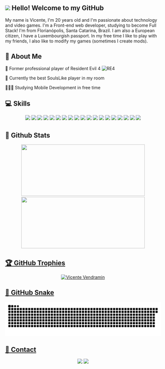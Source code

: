 ## <img src="https://media.giphy.com/media/hvRJCLFzcasrR4ia7z/giphy.gif" width="30" /> Hello! Welcome to my GitHub

<div>
  My name is Vicente, I'm 20 years old and I'm passionate about technology and video games.
  I'm a Front-end web developer, studying to become Full Stack!
  I'm from Florianópolis, Santa Catarina, Brazil. I am also a European citizen, I have a Luxembourgish passport.
  In my free time I like to play with my friends, I also like to modify my games (sometimes I create mods).
</div>

## 🚀 About Me

<p>👀 Former professional player of Resident Evil 4 <img src="https://cdn.cloudflare.steamstatic.com/steamcommunity/public/images/items/254700/93b645faca7f87c4b5a90d37a4b73faae98379d9.png" alt="RE4" width=30 /></p>
<p>👻 Currently the best SoulsLike player in my room</p>
<p>👨🏻‍💻 Studying Mobile Development in free time</p>


## 💻 Skills

<p align="center">
<img src="https://img.shields.io/badge/javascript-%23323330.svg?style=for-the-badge&logo=javascript&logoColor=%23F7DF1E" style="margin-bottom: 4px;" height="30px">
<img src="https://img.shields.io/badge/python-3670A0?style=for-the-badge&logo=python&logoColor=ffdd54" style="margin-bottom: 4px;" height="30px">
<img src="https://img.shields.io/badge/html5-%23E34F26.svg?style=for-the-badge&logo=html5&logoColor=white" style="margin-bottom: 4px;" height="30px">
<img src="https://img.shields.io/badge/css3-%231572B6.svg?style=for-the-badge&logo=css3&logoColor=white" style="margin-bottom: 4px;" height="30px">
<img src="https://img.shields.io/badge/bootstrap-%23563D7C.svg?style=for-the-badge&logo=bootstrap&logoColor=white" style="margin-bottom: 4px;" height="30px">
<img src="https://img.shields.io/badge/tailwindcss-%2338B2AC.svg?style=for-the-badge&logo=tailwind-css&logoColor=white" style="margin-bottom: 4px;" height="30px">
<img src="https://img.shields.io/badge/react-%2320232a.svg?style=for-the-badge&logo=react&logoColor=%2361DAFB" style="margin-bottom: 4px;" height="30px">
<img src="https://img.shields.io/badge/redux-%23593d88.svg?style=for-the-badge&logo=redux&logoColor=white" style="margin-bottom: 4px;" height="30px">
<img src="https://img.shields.io/badge/React_Router-CA4245?style=for-the-badge&logo=react-router&logoColor=white" style="margin-bottom: 4px;" height="30px">
<img src="https://img.shields.io/badge/Jest-C21325?style=for-the-badge&logo=jest&logoColor=white" style="margin-bottom: 4px;" height="30px">
<img src="https://img.shields.io/badge/node.js-6DA55F?style=for-the-badge&logo=node.js&logoColor=white" style="margin-bottom: 4px;" height="30px">
<img src="https://img.shields.io/badge/git-%23F05033.svg?style=for-the-badge&logo=git&logoColor=white" style="margin-bottom: 4px;" height="30px">
<img src="https://img.shields.io/badge/Linux-FCC624?style=for-the-badge&logo=linux&logoColor=black" style="margin-bottom: 4px;" height="30px">
<img src="https://img.shields.io/badge/styled--components-DB7093?style=for-the-badge&logo=styled-components&logoColor=white" style="margin-bottom: 4px;" height="30px">
<img src="https://img.shields.io/badge/vite-%23646CFF.svg?style=for-the-badge&logo=vite&logoColor=white" style="margin-bottom: 4px;" height="30px">
<img src="https://img.shields.io/badge/NPM-%23000000.svg?style=for-the-badge&logo=npm&logoColor=white" style="margin-bottom: 4px;" height="30px">
<img src="https://img.shields.io/badge/figma-%23F24E1E.svg?style=for-the-badge&logo=figma&logoColor=white" style="margin-bottom: 4px;" height="30px">
<img src="https://img.shields.io/badge/Trello-%23026AA7.svg?style=for-the-badge&logo=Trello&logoColor=white" style="margin-bottom: 4px;" height="30px">
<img src="https://img.shields.io/badge/Slack-4A154B?style=for-the-badge&logo=slack&logoColor=white" style="margin-bottom: 4px;" height="30px">
</p>


## 🌟 Github Stats

<div align="center">
  <a href="https://github.com/vicentevendramin">
  <img width=400 height=167 src="https://github-readme-stats.vercel.app/api?username=vicentevendramin&show_icons=true&theme=blue-green&include_all_commits=true&count_private=true"/>
  <img width=400 height=167 src="https://github-readme-stats.vercel.app/api/top-langs/?username=vicentevendramin&layout=compact&langs_count=7&theme=blue-green"/>
</div>
 

## 🏆 GitHub Trophies

<p align="center">
 <img src="https://github-profile-trophy.vercel.app/?username=vicentevendramin&theme=discord&row=1" alt="Vicente Vendramin" />
</p>


## 🐍 GitHub Snake
<div align="center">
  
  ![Snake animation](https://github.com/vicentevendramin/vicentevendramin/blob/output/github-contribution-grid-snake.svg)
</div>


## 👥 Contact

<div align="center"> 
  <a href="mailto:guesser.vicente@gmail.com"><img src="https://img.shields.io/badge/Gmail-D14836?style=for-the-badge&logo=gmail&logoColor=white" target="_blank"></a>
  <a href="https://www.linkedin.com/in/vicente-vendramin-guesser-de-oliveira/" target="_blank"><img src="https://img.shields.io/badge/-LinkedIn-%230077B5?style=for-the-badge&logo=linkedin&logoColor=white" target="_blank"></a>
</div>
